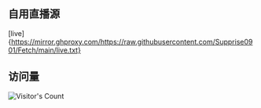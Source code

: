 ## 自用直播源
[live]{https://mirror.ghproxy.com/https://raw.githubusercontent.com/Supprise0901/Fetch/main/live.txt}


## 访问量

![Visitor's Count](https://profile-counter.glitch.me/Supprise0901_Fetch/count.svg)

